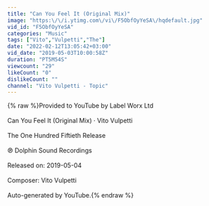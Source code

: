```yaml
---
title: "Can You Feel It (Original Mix)"
image: "https:\/\/i.ytimg.com\/vi\/F5ObfOyYeSA\/hqdefault.jpg"
vid_id: "F5ObfOyYeSA"
categories: "Music"
tags: ["Vito","Vulpetti","The"]
date: "2022-02-12T13:05:42+03:00"
vid_date: "2019-05-03T10:00:58Z"
duration: "PT5M54S"
viewcount: "29"
likeCount: "0"
dislikeCount: ""
channel: "Vito Vulpetti - Topic"
---
```

{% raw %}Provided to YouTube by Label Worx Ltd<br /><br />Can You Feel It (Original Mix) · Vito Vulpetti<br /><br />The One Hundred Fiftieth Release<br /><br />℗ Dolphin Sound Recordings<br /><br />Released on: 2019-05-04<br /><br />Composer: Vito Vulpetti<br /><br />Auto-generated by YouTube.{% endraw %}
